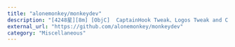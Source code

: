 ```yaml
---
title: "alonemonkey/monkeydev"
description: "[4248星][8m] [ObjC]  CaptainHook Tweak、Logos Tweak and Command-line Tool、Patch iOS Apps, Without Jailbreak."
external_url: "https://github.com/alonemonkey/monkeydev"
category: "Miscellaneous"
---
```

